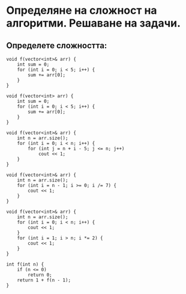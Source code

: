 # Определяне на сложност на алгоритми. Решаване на задачи.
## Определете сложността:
```
void f(vector<int>& arr) {
    int sum = 0;
    for (int i = 0; i < 5; i++) {
        sum += arr[0];
    }
}
```
```
void f(vector<int> arr) {
    int sum = 0;
    for (int i = 0; i < 5; i++) {
        sum += arr[0];
    }
}
```
```
void f(vector<int>& arr) {
    int n = arr.size();
    for (int i = 0; i < n; i++) {
        for (int j = n + i - 5; j <= n; j++)
            cout << 1;
    }
}
```
```
void f(vector<int>& arr) {
    int n = arr.size();
    for (int i = n - 1; i >= 0; i /= 7) {
        cout << 1;
    }
}
```
```
void f(vector<int>& arr) {
    int n = arr.size();
    for (int i = 0; i < n; i++) {
        cout << 1;
    }
    for (int i = 1; i > n; i *= 2) {
        cout << 1;
    }
}
```
```
int f(int n) {
    if (n <= 0)
        return 0;
    return 1 + f(n - 1);
}
```
